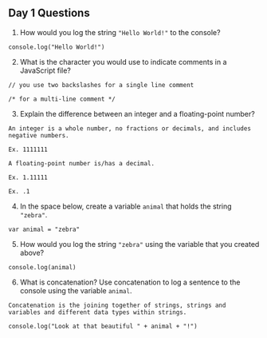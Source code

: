 ## Day 1 Questions

1. How would you log the string `"Hello World!"` to the console?
```
console.log("Hello World!")
```

2. What is the character you would use to indicate comments in a JavaScript file?

```
// you use two backslashes for a single line comment 

/* for a multi-line comment */
```

3. Explain the difference between an integer and a floating-point number?
```
An integer is a whole number, no fractions or decimals, and includes negative numbers. 

Ex. 1111111
```
```
A floating-point number is/has a decimal. 

Ex. 1.11111
  
Ex. .1
```

4. In the space below, create a variable `animal` that holds the string `"zebra"`.
```
var animal = "zebra"
```

5. How would you log the string `"zebra"` using the variable that you created above?
```
console.log(animal)
```

6. What is concatenation? Use concatenation to log a sentence to the console using the variable `animal`.
```
Concatenation is the joining together of strings, strings and variables and different data types within strings.

console.log("Look at that beautiful " + animal + "!")
```
